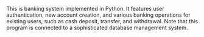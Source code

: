 This is banking system implemented in Python. It features user authentication, new account creation, and various banking operations for existing users, such as cash deposit, transfer, and withdrawal. Note that this program is connected to a sophisticated database management system.
